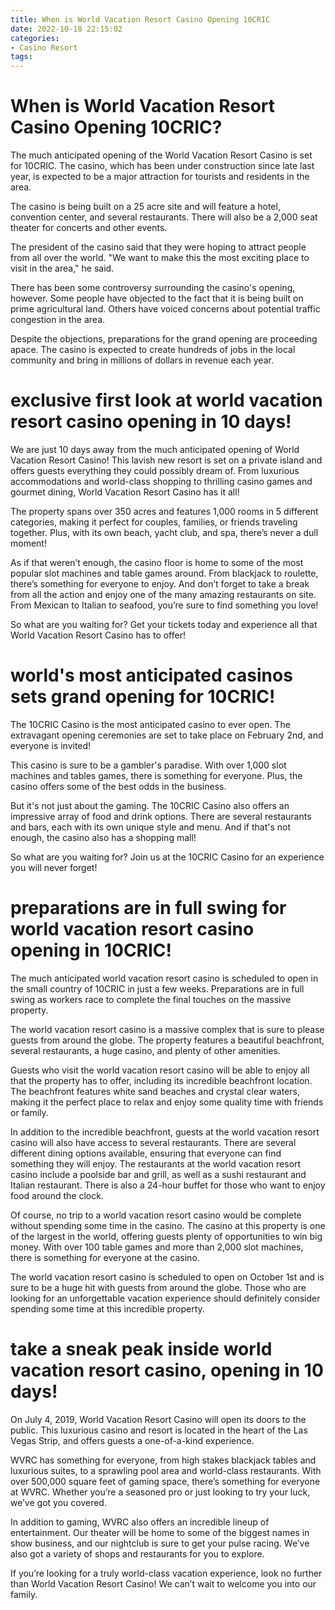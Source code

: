 ```yaml
---
title: When is World Vacation Resort Casino Opening 10CRIC
date: 2022-10-18 22:15:02
categories:
- Casino Resort
tags:
---
```



#  When is World Vacation Resort Casino Opening 10CRIC?

The much anticipated opening of the World Vacation Resort Casino is set for 10CRIC. The casino, which has been under construction since late last year, is expected to be a major attraction for tourists and residents in the area.

The casino is being built on a 25 acre site and will feature a hotel, convention center, and several restaurants. There will also be a 2,000 seat theater for concerts and other events.

The president of the casino said that they were hoping to attract people from all over the world. "We want to make this the most exciting place to visit in the area," he said.

There has been some controversy surrounding the casino's opening, however. Some people have objected to the fact that it is being built on prime agricultural land. Others have voiced concerns about potential traffic congestion in the area.

Despite the objections, preparations for the grand opening are proceeding apace. The casino is expected to create hundreds of jobs in the local community and bring in millions of dollars in revenue each year.

#  exclusive first look at world vacation resort casino opening in 10 days!

We are just 10 days away from the much anticipated opening of World Vacation Resort Casino! This lavish new resort is set on a private island and offers guests everything they could possibly dream of. From luxurious accommodations and world-class shopping to thrilling casino games and gourmet dining, World Vacation Resort Casino has it all!

The property spans over 350 acres and features 1,000 rooms in 5 different categories, making it perfect for couples, families, or friends traveling together. Plus, with its own beach, yacht club, and spa, there’s never a dull moment!

As if that weren’t enough, the casino floor is home to some of the most popular slot machines and table games around. From blackjack to roulette, there’s something for everyone to enjoy. And don’t forget to take a break from all the action and enjoy one of the many amazing restaurants on site. From Mexican to Italian to seafood, you’re sure to find something you love!

So what are you waiting for? Get your tickets today and experience all that World Vacation Resort Casino has to offer!

#  world's most anticipated casinos sets grand opening for 10CRIC!

The 10CRIC Casino is the most anticipated casino to ever open. The extravagant opening ceremonies are set to take place on February 2nd, and everyone is invited!

This casino is sure to be a gambler's paradise. With over 1,000 slot machines and tables games, there is something for everyone. Plus, the casino offers some of the best odds in the business.

But it's not just about the gaming. The 10CRIC Casino also offers an impressive array of food and drink options. There are several restaurants and bars, each with its own unique style and menu. And if that's not enough, the casino also has a shopping mall!

So what are you waiting for? Join us at the 10CRIC Casino for an experience you will never forget!

#   preparations are in full swing for world vacation resort casino opening in 10CRIC!

The much anticipated world vacation resort casino is scheduled to open in the small country of 10CRIC in just a few weeks. Preparations are in full swing as workers race to complete the final touches on the massive property.

The world vacation resort casino is a massive complex that is sure to please guests from around the globe. The property features a beautiful beachfront, several restaurants, a huge casino, and plenty of other amenities.

Guests who visit the world vacation resort casino will be able to enjoy all that the property has to offer, including its incredible beachfront location. The beachfront features white sand beaches and crystal clear waters, making it the perfect place to relax and enjoy some quality time with friends or family.

In addition to the incredible beachfront, guests at the world vacation resort casino will also have access to several restaurants. There are several different dining options available, ensuring that everyone can find something they will enjoy. The restaurants at the world vacation resort casino include a poolside bar and grill, as well as a sushi restaurant and Italian restaurant. There is also a 24-hour buffet for those who want to enjoy food around the clock.

Of course, no trip to a world vacation resort casino would be complete without spending some time in the casino. The casino at this property is one of the largest in the world, offering guests plenty of opportunities to win big money. With over 100 table games and more than 2,000 slot machines, there is something for everyone at the casino.

The world vacation resort casino is scheduled to open on October 1st and is sure to be a huge hit with guests from around the globe. Those who are looking for an unforgettable vacation experience should definitely consider spending some time at this incredible property.

#   take a sneak peak inside world vacation resort casino, opening in 10 days!

On July 4, 2019, World Vacation Resort Casino will open its doors to the public. This luxurious casino and resort is located in the heart of the Las Vegas Strip, and offers guests a one-of-a-kind experience.

WVRC has something for everyone, from high stakes blackjack tables and luxurious suites, to a sprawling pool area and world-class restaurants. With over 500,000 square feet of gaming space, there’s something for everyone at WVRC. Whether you’re a seasoned pro or just looking to try your luck, we’ve got you covered.

In addition to gaming, WVRC also offers an incredible lineup of entertainment. Our theater will be home to some of the biggest names in show business, and our nightclub is sure to get your pulse racing. We’ve also got a variety of shops and restaurants for you to explore.

If you’re looking for a truly world-class vacation experience, look no further than World Vacation Resort Casino! We can’t wait to welcome you into our family.